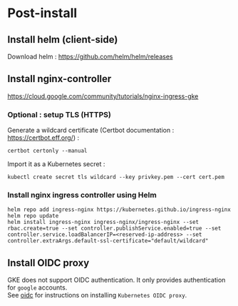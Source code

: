 # Post-install

## Install helm (client-side)

Download helm : https://github.com/helm/helm/releases

## Install nginx-controller

https://cloud.google.com/community/tutorials/nginx-ingress-gke

### Optional : setup TLS (HTTPS)

Generate a wildcard certificate (Certbot documentation : https://certbot.eff.org/) :  

```
certbot certonly --manual
```  

Import it as a Kubernetes secret :  

```
kubectl create secret tls wildcard --key privkey.pem --cert cert.pem
```

### Install nginx ingress controller using Helm

```
helm repo add ingress-nginx https://kubernetes.github.io/ingress-nginx
helm repo update
helm install ingress-nginx ingress-nginx/ingress-nginx --set rbac.create=true --set controller.publishService.enabled=true --set controller.service.loadBalancerIP=<reserved-ip-address> --set controller.extraArgs.default-ssl-certificate="default/wildcard"
```  

## Install OIDC proxy  

GKE does not support OIDC authentication. It only provides authentication for `google` accounts.  
See [oidc](oidc/README.md) for instructions on installing `Kubernetes OIDC proxy`.
